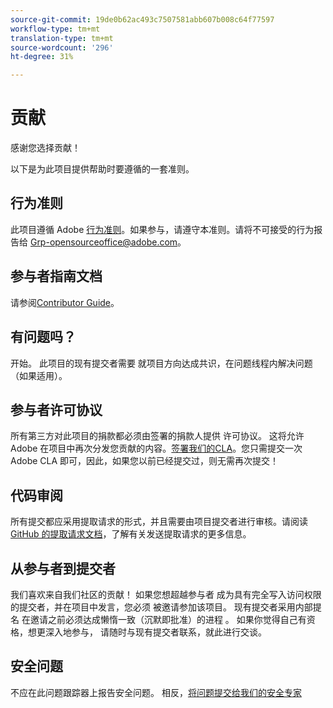 ```yaml
---
source-git-commit: 19de0b62ac493c7507581abb607b008c64f77597
workflow-type: tm+mt
translation-type: tm+mt
source-wordcount: '296'
ht-degree: 31%

---
```

# 贡献

感谢您选择贡献！

以下是为此项目提供帮助时要遵循的一套准则。

## 行为准则

此项目遵循 Adobe [行为准则](code-of-conduct.md)。如果参与，请遵守本准则。请将不可接受的行为报告给 [Grp-opensourceoffice@adobe.com](mailto:Grp-opensourceoffice@adobe.com)。

## 参与者指南文档

请参阅[Contributor Guide](https://docs.adobe.com/content/help/en/contributor/contributor-guide/introduction.html)。

## 有问题吗？

开始。 此项目的现有提交者需要
就项目方向达成共识，在问题线程内解决问题
（如果适用）。

## 参与者许可协议

所有第三方对此项目的捐款都必须由签署的捐款人提供
许可协议。 这将允许 Adobe 在项目中再次分发您贡献的内容。[签署我们的CLA](http://opensource.adobe.com/cla.html)。您只需提交一次 Adobe CLA 即可，因此，如果您以前已经提交过，则无需再次提交！

## 代码审阅

所有提交都应采用提取请求的形式，并且需要由项目提交者进行审核。请阅读 [GitHub 的提取请求文档](https://help.github.com/cn/articles/about-pull-requests/)，了解有关发送提取请求的更多信息。

<!--
Lastly, please follow the [pull request template](PULL_REQUEST_TEMPLATE.md) when
submitting a pull request!
-->

## 从参与者到提交者

我们喜欢来自我们社区的贡献！ 如果您想超越参与者
成为具有完全写入访问权限的提交者，并在项目中发言，您必须
被邀请参加该项目。 现有提交者采用内部提名
在邀请之前必须达成懒惰一致（沉默即批准）的进程
。 如果你觉得自己有资格，想更深入地参与，
请随时与现有提交者联系，就此进行交谈。

## 安全问题

不应在此问题跟踪器上报告安全问题。 相反，[将问题提交给我们的安全专家](https://helpx.adobe.com/security/alertus.html)
